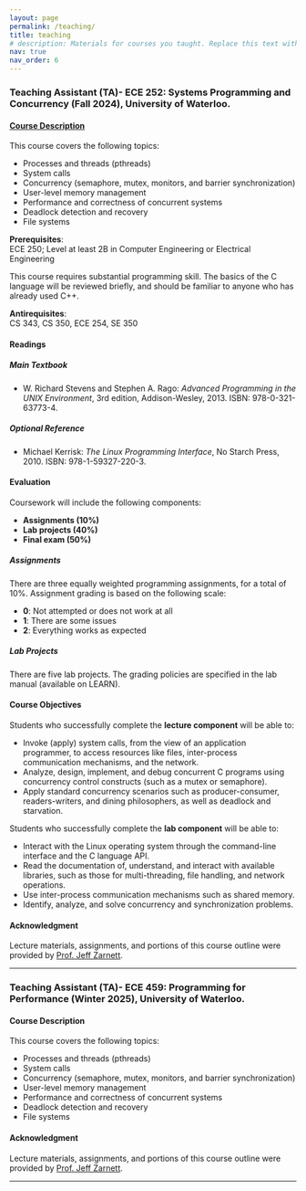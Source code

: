 ```yaml
---
layout: page
permalink: /teaching/
title: teaching
# description: Materials for courses you taught. Replace this text with your description.
nav: true
nav_order: 6
---
```


<!-- <h3 id="ece252">Teaching Assistant (TA)- <strong>[ECE 252: Systems Programming and Concurrency (Fall 2024)]("https://uwflow.com/course/ECE252"),</strong> University of Waterloo.</h3> -->

### Teaching Assistant (TA)- **ECE 252: Systems Programming and Concurrency (Fall 2024),** University of Waterloo.

#### [Course Description]("https://uwflow.com/course/ECE252")
This course covers the following topics:
- Processes and threads (pthreads)
- System calls
- Concurrency (semaphore, mutex, monitors, and barrier synchronization)
- User-level memory management
- Performance and correctness of concurrent systems
- Deadlock detection and recovery
- File systems

**Prerequisites**:  
ECE 250; Level at least 2B in Computer Engineering or Electrical Engineering

This course requires substantial programming skill. The basics of the C language will be reviewed briefly, and should be familiar to anyone who has already used C++.

**Antirequisites**:  
CS 343, CS 350, ECE 254, SE 350

#### Readings

##### Main Textbook
- W. Richard Stevens and Stephen A. Rago: _Advanced Programming in the UNIX Environment_, 3rd edition, Addison-Wesley, 2013. ISBN: 978-0-321-63773-4.

##### Optional Reference
- Michael Kerrisk: _The Linux Programming Interface_, No Starch Press, 2010. ISBN: 978-1-59327-220-3.

#### Evaluation
Coursework will include the following components:
- **Assignments (10%)**
- **Lab projects (40%)**
- **Final exam (50%)**

##### Assignments
There are three equally weighted programming assignments, for a total of 10%. Assignment grading is based on the following scale:
- **0**: Not attempted or does not work at all
- **1**: There are some issues
- **2**: Everything works as expected

##### Lab Projects
There are five lab projects. The grading policies are specified in the lab manual (available on LEARN).

#### Course Objectives

Students who successfully complete the **lecture component** will be able to:
- Invoke (apply) system calls, from the view of an application programmer, to access resources like files, inter-process communication mechanisms, and the network.
- Analyze, design, implement, and debug concurrent C programs using concurrency control constructs (such as a mutex or semaphore).
- Apply standard concurrency scenarios such as producer-consumer, readers-writers, and dining philosophers, as well as deadlock and starvation.

Students who successfully complete the **lab component** will be able to:
- Interact with the Linux operating system through the command-line interface and the C language API.
- Read the documentation of, understand, and interact with available libraries, such as those for multi-threading, file handling, and network operations.
- Use inter-process communication mechanisms such as shared memory.
- Identify, analyze, and solve concurrency and synchronization problems.

#### Acknowledgment
Lecture materials, assignments, and portions of this course outline were provided by [Prof. Jeff Zarnett](https://uwaterloo.ca/electrical-computer-engineering/contacts/jeff-zarnett).

---
### Teaching Assistant (TA)- **ECE 459: Programming for Performance (Winter 2025),** University of Waterloo.

#### Course Description
This course covers the following topics:
- Processes and threads (pthreads)
- System calls
- Concurrency (semaphore, mutex, monitors, and barrier synchronization)
- User-level memory management
- Performance and correctness of concurrent systems
- Deadlock detection and recovery
- File systems

#### Acknowledgment
Lecture materials, assignments, and portions of this course outline were provided by [Prof. Jeff Zarnett](https://uwaterloo.ca/electrical-computer-engineering/contacts/jeff-zarnett).

---

<!-- For now, this page is assumed to be a static description of your courses. You can convert it to a collection similar to `_projects/` so that you can have a dedicated page for each course.

Organize your courses by years, topics, or universities, however you like! -->
